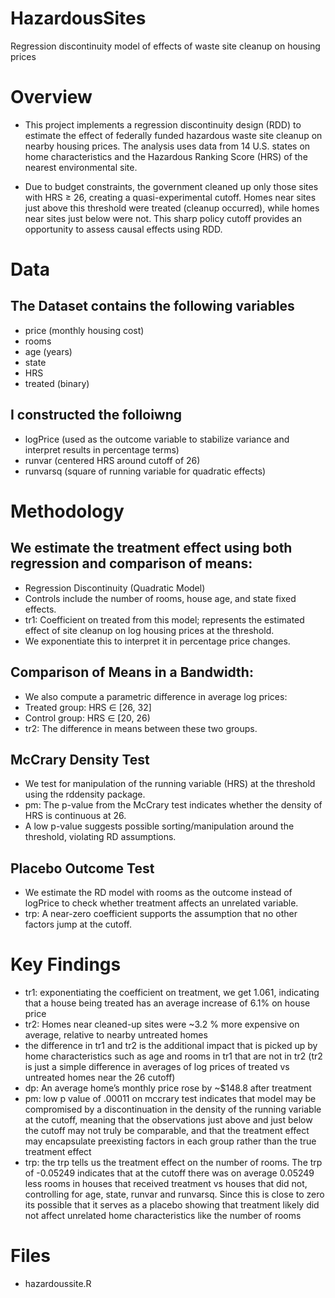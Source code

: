 # HazardousSites
Regression discontinuity model of effects of waste site cleanup on housing prices

# Overview
- This project implements a regression discontinuity design (RDD) to estimate the effect of federally funded hazardous waste site cleanup on nearby housing prices. The analysis uses data from 14 U.S. states on home characteristics and the Hazardous Ranking Score (HRS) of the nearest environmental site.

- Due to budget constraints, the government cleaned up only those sites with HRS ≥ 26, creating a quasi-experimental cutoff. Homes near sites just above this threshold were treated (cleanup occurred), while homes near sites just below were not. This sharp policy cutoff provides an opportunity to assess causal effects using RDD.

# Data
## The Dataset contains the following variables
- price (monthly housing cost)
- rooms
- age (years)
- state
- HRS
- treated (binary)
## I constructed the folloiwng
- logPrice (used as the outcome variable to stabilize variance and interpret results in percentage terms)
- runvar (centered HRS around cutoff of 26)
- runvarsq (square of running variable for quadratic effects)

# Methodology
## We estimate the treatment effect using both regression and comparison of means:
- Regression Discontinuity (Quadratic Model)
- Controls include the number of rooms, house age, and state fixed effects.
- tr1: Coefficient on treated from this model; represents the estimated effect of site cleanup on log housing prices at the threshold.
- We exponentiate this to interpret it in percentage price changes.

## Comparison of Means in a Bandwidth:
- We also compute a parametric difference in average log prices:
- Treated group: HRS ∈ [26, 32]
- Control group: HRS ∈ [20, 26)
- tr2: The difference in means between these two groups.

## McCrary Density Test
- We test for manipulation of the running variable (HRS) at the threshold using the rddensity package.
- pm: The p-value from the McCrary test indicates whether the density of HRS is continuous at 26.
- A low p-value suggests possible sorting/manipulation around the threshold, violating RD assumptions.

## Placebo Outcome Test
- We estimate the RD model with rooms as the outcome instead of logPrice to check whether treatment affects an unrelated variable.
- trp: A near-zero coefficient supports the assumption that no other factors jump at the cutoff.

# Key Findings
- tr1: exponentiating the coefficient on treatment, we get 1.061, indicating that a house being treated has an average increase of 6.1% on house price
- tr2: Homes near cleaned-up sites were ~3.2 % more expensive on average, relative to nearby untreated homes
- the difference in tr1 and tr2 is the additional impact that is picked up by home characteristics such as age and rooms in tr1 that are not in tr2 (tr2 is just a simple difference in averages of log prices of treated vs untreated homes near the 26 cutoff)
- dp: 	An average home’s monthly price rose by ~$148.8 after treatment
- pm: low p value of .00011 on mccrary test indicates that model may be compromised by a discontinuation in the density of the running variable at the cutoff, meaning that the observations just above and just below the cutoff may not truly be comparable, and that the treatment effect may encapsulate preexisting factors in each group rather than the true treatment effect
- trp: the trp tells us the treatment effect on the number of rooms. The trp of -0.05249 indicates that at the cutoff there was on average 0.05249 less rooms in houses that received treatment vs houses that did not, controlling for age, state, runvar and runvarsq. Since this is close to zero its possible that it serves as a placebo showing that treatment likely did not affect unrelated home characteristics like the number of rooms

# Files
- hazardoussite.R
